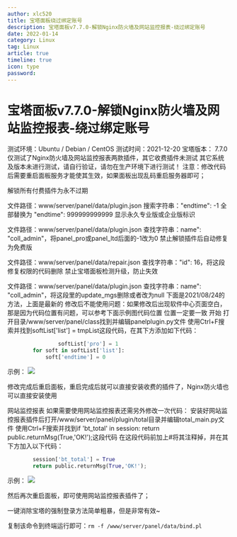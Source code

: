 ```yaml
---
author: xlc520
title: 宝塔面板绕过绑定账号
description: 宝塔面板v7.7.0-解锁Nginx防火墙及网站监控报表-绕过绑定账号
date: 2022-01-14
category: Linux
tag: Linux
article: true
timeline: true
icon: type
password: 
---
```


# 宝塔面板v7.7.0-解锁Nginx防火墙及网站监控报表-绕过绑定账号

测试环境：Ubuntu / Debian / CentOS
测试时间：2021-12-20
宝塔版本： 7.7.0
仅测试了Nginx防火墙及网站监控报表两款插件，其它收费插件未测试
其它系统及版本未进行测试，请自行验证，请勿在生产环境下进行测试！
注意：修改代码后需要重启面板服务才能使其生效，如果面板出现乱码重启服务器即可；

解锁所有付费插件为永不过期

文件路径：www/server/panel/data/plugin.json
搜索字符串："endtime": -1 全部替换为 "endtime": 999999999999
显示永久专业版或企业版标识

文件路径：www/server/panel/data/plugin.json
查找字符串：name": "coll_admin"，将panel_pro或panel_ltd后面的-1改为0
禁止解锁插件后自动修复为免费版


文件路径：www/server/panel/data/repair.json
查找字符串："id": 16，将这段修复权限的代码删除
禁止宝塔面板检测升级，防止失效


文件路径：www/server/panel/data/plugin.json
查找字符串：name": "coll_admin"，将这段里的update_mgs删除或者改为null
下面是2021/08/24的方法，上面是最新的
修改后不能使用问题：如果修改后出现软件中心页面空白，那是因为代码位置有问题，可以参考下面示例图代码位置 位置一定要一致
开始
打开目录/www/server/panel/class找到并编辑panelplugin.py文件
使用Ctrl+F搜索并找到softList['list'] = tmpList这段代码，在其下方添加如下代码：

```python
                softList['pro'] = 1
        for soft in softList['list']:
            soft['endtime'] = 0
```

示例：
![](http://alist.ciberviler.top/d/ecloud180/images/linux/bt_files/2.png)

修改完成后重启面板，重启完成后就可以直接安装收费的插件了，Nginx防火墙也可以直接安装使用



网站监控报表
如果需要使用网站监控报表还需另外修改一次代码：
安装好网站监控报表插件后打开/www/server/panel/plugin/total目录并编辑total_main.py文件
使用Ctrl+F搜索并找到if 'bt_total' in session: return public.returnMsg(True,'OK!');这段代码
在这段代码前加上#将其注释掉，并在其下方加入以下代码：

```python
        session['bt_total'] = True
        return public.returnMsg(True,'OK!');
```

示例：
![](http://alist.ciberviler.top/d/ecloud180/images/linux/bt_files/1.png)

然后再次重启面板，即可使用网站监控报表插件了；

一键消除宝塔的强制登录方法简单粗暴，但是非常有效~

复制该命令到终端运行即可：`rm -f /www/server/panel/data/bind.pl`

